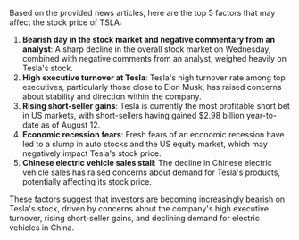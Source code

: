 Based on the provided news articles, here are the top 5 factors that may affect the stock price of TSLA:

1. **Bearish day in the stock market and negative commentary from an analyst**: A sharp decline in the overall stock market on Wednesday, combined with negative comments from an analyst, weighed heavily on Tesla's stock.
2. **High executive turnover at Tesla**: Tesla's high turnover rate among top executives, particularly those close to Elon Musk, has raised concerns about stability and direction within the company.
3. **Rising short-seller gains**: Tesla is currently the most profitable short bet in US markets, with short-sellers having gained $2.98 billion year-to-date as of August 12.
4. **Economic recession fears**: Fresh fears of an economic recession have led to a slump in auto stocks and the US equity market, which may negatively impact Tesla's stock price.
5. **Chinese electric vehicle sales stall**: The decline in Chinese electric vehicle sales has raised concerns about demand for Tesla's products, potentially affecting its stock price.

These factors suggest that investors are becoming increasingly bearish on Tesla's stock, driven by concerns about the company's high executive turnover, rising short-seller gains, and declining demand for electric vehicles in China.